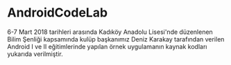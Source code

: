 # AndroidCodeLab
6-7 Mart 2018 tarihleri arasında Kadıköy Anadolu Lisesi'nde düzenlenen Bilim Şenliği kapsamında kulüp başkanımız Deniz Karakay tarafından verilen Android I ve II eğitimlerinde yapılan örnek uygulamanın kaynak kodları yukarıda verilmiştir.
